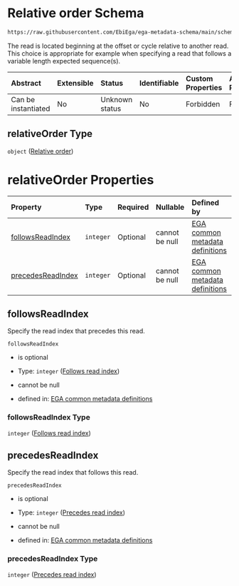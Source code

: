 # Relative order Schema

```txt
https://raw.githubusercontent.com/EbiEga/ega-metadata-schema/main/schemas/EGA.common-definitions.json#/$defs/spotDescriptor/items/properties/readSpecs/items/properties/relativeOrder
```

The read is located beginning at the offset or cycle relative to another read. This choice is appropriate for example when specifying a read that follows a variable length expected sequence(s).

| Abstract            | Extensible | Status         | Identifiable | Custom Properties | Additional Properties | Access Restrictions | Defined In                                                                                           |
| :------------------ | :--------- | :------------- | :----------- | :---------------- | :-------------------- | :------------------ | :--------------------------------------------------------------------------------------------------- |
| Can be instantiated | No         | Unknown status | No           | Forbidden         | Forbidden             | none                | [EGA.common-definitions.json\*](../../../schemas/EGA.common-definitions.json "open original schema") |

## relativeOrder Type

`object` ([Relative order](ega-4-defs-spot-descriptor-spot-decode-spec-properties-read-specs-read-spec-properties-relative-order.md))

# relativeOrder Properties

| Property                                | Type      | Required | Nullable       | Defined by                                                                                                                                                                                                                                                                                                                                                                                      |
| :-------------------------------------- | :-------- | :------- | :------------- | :---------------------------------------------------------------------------------------------------------------------------------------------------------------------------------------------------------------------------------------------------------------------------------------------------------------------------------------------------------------------------------------------- |
| [followsReadIndex](#followsreadindex)   | `integer` | Optional | cannot be null | [EGA common metadata definitions](ega-4-defs-spot-descriptor-spot-decode-spec-properties-read-specs-read-spec-properties-relative-order-properties-follows-read-index.md "https://raw.githubusercontent.com/EbiEga/ega-metadata-schema/main/schemas/EGA.common-definitions.json#/$defs/spotDescriptor/items/properties/readSpecs/items/properties/relativeOrder/properties/followsReadIndex")   |
| [precedesReadIndex](#precedesreadindex) | `integer` | Optional | cannot be null | [EGA common metadata definitions](ega-4-defs-spot-descriptor-spot-decode-spec-properties-read-specs-read-spec-properties-relative-order-properties-precedes-read-index.md "https://raw.githubusercontent.com/EbiEga/ega-metadata-schema/main/schemas/EGA.common-definitions.json#/$defs/spotDescriptor/items/properties/readSpecs/items/properties/relativeOrder/properties/precedesReadIndex") |

## followsReadIndex

Specify the read index that precedes this read.

`followsReadIndex`

*   is optional

*   Type: `integer` ([Follows read index](ega-4-defs-spot-descriptor-spot-decode-spec-properties-read-specs-read-spec-properties-relative-order-properties-follows-read-index.md))

*   cannot be null

*   defined in: [EGA common metadata definitions](ega-4-defs-spot-descriptor-spot-decode-spec-properties-read-specs-read-spec-properties-relative-order-properties-follows-read-index.md "https://raw.githubusercontent.com/EbiEga/ega-metadata-schema/main/schemas/EGA.common-definitions.json#/$defs/spotDescriptor/items/properties/readSpecs/items/properties/relativeOrder/properties/followsReadIndex")

### followsReadIndex Type

`integer` ([Follows read index](ega-4-defs-spot-descriptor-spot-decode-spec-properties-read-specs-read-spec-properties-relative-order-properties-follows-read-index.md))

## precedesReadIndex

Specify the read index that follows this read.

`precedesReadIndex`

*   is optional

*   Type: `integer` ([Precedes read index](ega-4-defs-spot-descriptor-spot-decode-spec-properties-read-specs-read-spec-properties-relative-order-properties-precedes-read-index.md))

*   cannot be null

*   defined in: [EGA common metadata definitions](ega-4-defs-spot-descriptor-spot-decode-spec-properties-read-specs-read-spec-properties-relative-order-properties-precedes-read-index.md "https://raw.githubusercontent.com/EbiEga/ega-metadata-schema/main/schemas/EGA.common-definitions.json#/$defs/spotDescriptor/items/properties/readSpecs/items/properties/relativeOrder/properties/precedesReadIndex")

### precedesReadIndex Type

`integer` ([Precedes read index](ega-4-defs-spot-descriptor-spot-decode-spec-properties-read-specs-read-spec-properties-relative-order-properties-precedes-read-index.md))
